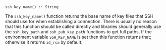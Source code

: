 ```
ssh_key_name() :: String
```

The `ssh_key_name()` function returns the base name of key files that SSH should use for when establishing a connection. There is usually no reason that this function should be called directly and libraries should generally use the `ssh_key_path` and `ssh_pub_key_path` functions to get full paths. If the environment variable `SSH_KEY_NAME` is set then this function returns that; otherwise it returns `id_rsa` by default.
